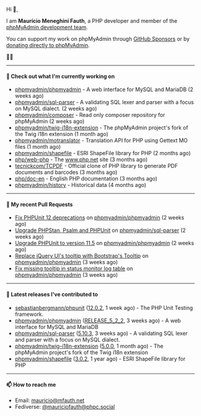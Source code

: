 Hi 👋,

I am **Maurício Meneghini Fauth**, a PHP developer and member of the [phpMyAdmin development team](https://www.phpmyadmin.net/team/?ref=github).

You can support my work on phpMyAdmin through [GitHub Sponsors](https://github.com/sponsors/MauricioFauth)
or by [donating directly to phpMyAdmin](https://www.phpmyadmin.net/donate/?ref=github).

🐘⛵

---

#### 👷 Check out what I'm currently working on

- [phpmyadmin/phpmyadmin](https://github.com/phpmyadmin/phpmyadmin) - A web interface for MySQL and MariaDB (2 weeks ago)
- [phpmyadmin/sql-parser](https://github.com/phpmyadmin/sql-parser) - A validating SQL lexer and parser with a focus on MySQL dialect. (2 weeks ago)
- [phpmyadmin/composer](https://github.com/phpmyadmin/composer) - Read only composer repository for phpMyAdmin (2 weeks ago)
- [phpmyadmin/twig-i18n-extension](https://github.com/phpmyadmin/twig-i18n-extension) - The phpMyAdmin project&#39;s fork of the Twig i18n extension (1 month ago)
- [phpmyadmin/motranslator](https://github.com/phpmyadmin/motranslator) - Translation API for PHP using Gettext MO files (1 month ago)
- [phpmyadmin/shapefile](https://github.com/phpmyadmin/shapefile) - ESRI ShapeFile library for PHP (2 months ago)
- [php/web-php](https://github.com/php/web-php) - The www.php.net site (3 months ago)
- [tecnickcom/TCPDF](https://github.com/tecnickcom/TCPDF) - Official clone of PHP library to generate PDF documents and barcodes (3 months ago)
- [php/doc-en](https://github.com/php/doc-en) - English PHP documentation (3 months ago)
- [phpmyadmin/history](https://github.com/phpmyadmin/history) - Historical data (4 months ago)

---

#### 🔨 My recent Pull Requests

- [Fix PHPUnit 12 deprecations](https://github.com/phpmyadmin/phpmyadmin/pull/19584) on [phpmyadmin/phpmyadmin](https://github.com/phpmyadmin/phpmyadmin) (2 weeks ago)
- [Upgrade PHPStan, Psalm and PHPUnit](https://github.com/phpmyadmin/sql-parser/pull/612) on [phpmyadmin/sql-parser](https://github.com/phpmyadmin/sql-parser) (2 weeks ago)
- [Upgrade PHPUnit to version 11.5](https://github.com/phpmyadmin/phpmyadmin/pull/19567) on [phpmyadmin/phpmyadmin](https://github.com/phpmyadmin/phpmyadmin) (2 weeks ago)
- [Replace jQuery UI&#39;s tooltip with Bootstrap&#39;s Tooltip](https://github.com/phpmyadmin/phpmyadmin/pull/19550) on [phpmyadmin/phpmyadmin](https://github.com/phpmyadmin/phpmyadmin) (3 weeks ago)
- [Fix missing tooltip in status monitor log table](https://github.com/phpmyadmin/phpmyadmin/pull/19548) on [phpmyadmin/phpmyadmin](https://github.com/phpmyadmin/phpmyadmin) (3 weeks ago)

---

#### 🔭 Latest releases I've contributed to

- [sebastianbergmann/phpunit](https://github.com/sebastianbergmann/phpunit) ([12.0.2](https://github.com/sebastianbergmann/phpunit/releases/tag/12.0.2), 1 week ago) - The PHP Unit Testing framework.
- [phpmyadmin/phpmyadmin](https://github.com/phpmyadmin/phpmyadmin) ([RELEASE_5_2_2](https://github.com/phpmyadmin/phpmyadmin/releases/tag/RELEASE_5_2_2), 3 weeks ago) - A web interface for MySQL and MariaDB
- [phpmyadmin/sql-parser](https://github.com/phpmyadmin/sql-parser) ([5.10.3](https://github.com/phpmyadmin/sql-parser/releases/tag/5.10.3), 3 weeks ago) - A validating SQL lexer and parser with a focus on MySQL dialect.
- [phpmyadmin/twig-i18n-extension](https://github.com/phpmyadmin/twig-i18n-extension) ([5.0.0](https://github.com/phpmyadmin/twig-i18n-extension/releases/tag/5.0.0), 1 month ago) - The phpMyAdmin project&#39;s fork of the Twig i18n extension
- [phpmyadmin/shapefile](https://github.com/phpmyadmin/shapefile) ([3.0.2](https://github.com/phpmyadmin/shapefile/releases/tag/3.0.2), 1 year ago) - ESRI ShapeFile library for PHP

---

#### 📫 How to reach me

- Email: [mauricio@mfauth.net](mailto://mauricio@mfauth.net)
- Fediverse: [@mauriciofauth@phpc.social](https://phpc.social/@mauriciofauth)
